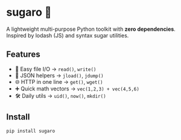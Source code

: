 # sugaro 🍬

A lightweight multi-purpose Python toolkit with **zero dependencies**.  
Inspired by lodash (JS) and syntax sugar utilities.

## Features
- 📂 Easy file I/O → `read()`, `write()`
- 📑 JSON helpers → `jload()`, `jdump()`
- 🌐 HTTP in one line → `get()`, `wget()`
- ➕ Quick math vectors → `vec(1,2,3) + vec(4,5,6)`
- 🛠️ Daily utils → `uid()`, `now()`, `mkdir()`

## Install
```bash
pip install sugaro
